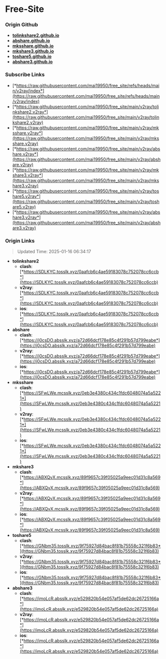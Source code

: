 # Free-Site

### Origin Github

- [**tolinkshare2.github.io**](https://github.com/tolinkshare2/tolinkshare2.github.io)
- [**abshare.github.io**](https://github.com/abshare/abshare.github.io)
- [**mksshare.github.io**](https://github.com/mksshare/mksshare.github.io)
- [**mkshare3.github.io**](https://github.com/mkshare3/mkshare3.github.io)
- [**toshare5.github.io**](https://github.com/toshare5/toshare5.github.io)
- [**abshare3.github.io**](https://github.com/abshare3/abshare3.github.io)

### Subscribe Links

- [*https://raw.githubusercontent.com/mai19950/free_site/refs/heads/main/v2ray/index*](https://raw.githubusercontent.com/mai19950/free_site/refs/heads/main/v2ray/index)
- [*https://raw.githubusercontent.com/mai19950/free_site/main/v2ray/tolinkshare2.v2ray*](https://raw.githubusercontent.com/mai19950/free_site/main/v2ray/tolinkshare2.v2ray)
- [*https://raw.githubusercontent.com/mai19950/free_site/main/v2ray/mksshare.v2ray*](https://raw.githubusercontent.com/mai19950/free_site/main/v2ray/mksshare.v2ray)
- [*https://raw.githubusercontent.com/mai19950/free_site/main/v2ray/abshare.v2ray*](https://raw.githubusercontent.com/mai19950/free_site/main/v2ray/abshare.v2ray)
- [*https://raw.githubusercontent.com/mai19950/free_site/main/v2ray/mkshare3.v2ray*](https://raw.githubusercontent.com/mai19950/free_site/main/v2ray/mkshare3.v2ray)
- [*https://raw.githubusercontent.com/mai19950/free_site/main/v2ray/toshare5.v2ray*](https://raw.githubusercontent.com/mai19950/free_site/main/v2ray/toshare5.v2ray)
- [*https://raw.githubusercontent.com/mai19950/free_site/main/v2ray/abshare3.v2ray*](https://raw.githubusercontent.com/mai19950/free_site/main/v2ray/abshare3.v2ray)

### Origin Links

> Updated Time: 2025-01-16 06:34:17

- **tolinkshare2**
  - **clash**: [*https://SDLKYC.tosslk.xyz/0aafcb6c4ae59183078c752078cc6ccb*](https://SDLKYC.tosslk.xyz/0aafcb6c4ae59183078c752078cc6ccb)
  - **v2ray**: [*https://SDLKYC.tosslk.xyz/0aafcb6c4ae59183078c752078cc6ccb*](https://SDLKYC.tosslk.xyz/0aafcb6c4ae59183078c752078cc6ccb)
  - **ios**: [*https://SDLKYC.tosslk.xyz/0aafcb6c4ae59183078c752078cc6ccb*](https://SDLKYC.tosslk.xyz/0aafcb6c4ae59183078c752078cc6ccb)
- **abshare**
  - **clash**: [*https://j0csDO.absslk.xyz/a72d66dcf178e85c4f291b57d799eabe*](https://j0csDO.absslk.xyz/a72d66dcf178e85c4f291b57d799eabe)
  - **v2ray**: [*https://j0csDO.absslk.xyz/a72d66dcf178e85c4f291b57d799eabe*](https://j0csDO.absslk.xyz/a72d66dcf178e85c4f291b57d799eabe)
  - **ios**: [*https://j0csDO.absslk.xyz/a72d66dcf178e85c4f291b57d799eabe*](https://j0csDO.absslk.xyz/a72d66dcf178e85c4f291b57d799eabe)
- **mksshare**
  - **clash**: [*https://SFwLWe.mcsslk.xyz/0eb3e4380c434c1fdc6048074a5a5221*](https://SFwLWe.mcsslk.xyz/0eb3e4380c434c1fdc6048074a5a5221)
  - **v2ray**: [*https://SFwLWe.mcsslk.xyz/0eb3e4380c434c1fdc6048074a5a5221*](https://SFwLWe.mcsslk.xyz/0eb3e4380c434c1fdc6048074a5a5221)
  - **ios**: [*https://SFwLWe.mcsslk.xyz/0eb3e4380c434c1fdc6048074a5a5221*](https://SFwLWe.mcsslk.xyz/0eb3e4380c434c1fdc6048074a5a5221)
- **mkshare3**
  - **clash**: [*https://ABXQvX.mcsslk.xyz/89f9657c39f05025a9eec01d31c8a569*](https://ABXQvX.mcsslk.xyz/89f9657c39f05025a9eec01d31c8a569)
  - **v2ray**: [*https://ABXQvX.mcsslk.xyz/89f9657c39f05025a9eec01d31c8a569*](https://ABXQvX.mcsslk.xyz/89f9657c39f05025a9eec01d31c8a569)
  - **ios**: [*https://ABXQvX.mcsslk.xyz/89f9657c39f05025a9eec01d31c8a569*](https://ABXQvX.mcsslk.xyz/89f9657c39f05025a9eec01d31c8a569)
- **toshare5**
  - **clash**: [*https://GNbm35.tosslk.xyz/9f75927d84bac8f81b75558c321f6b83*](https://GNbm35.tosslk.xyz/9f75927d84bac8f81b75558c321f6b83)
  - **v2ray**: [*https://GNbm35.tosslk.xyz/9f75927d84bac8f81b75558c321f6b83*](https://GNbm35.tosslk.xyz/9f75927d84bac8f81b75558c321f6b83)
  - **ios**: [*https://GNbm35.tosslk.xyz/9f75927d84bac8f81b75558c321f6b83*](https://GNbm35.tosslk.xyz/9f75927d84bac8f81b75558c321f6b83)
- **abshare3**
  - **clash**: [*https://imoLcR.absslk.xyz/e529820b54e057af5de62dc26725166a*](https://imoLcR.absslk.xyz/e529820b54e057af5de62dc26725166a)
  - **v2ray**: [*https://imoLcR.absslk.xyz/e529820b54e057af5de62dc26725166a*](https://imoLcR.absslk.xyz/e529820b54e057af5de62dc26725166a)
  - **ios**: [*https://imoLcR.absslk.xyz/e529820b54e057af5de62dc26725166a*](https://imoLcR.absslk.xyz/e529820b54e057af5de62dc26725166a)
